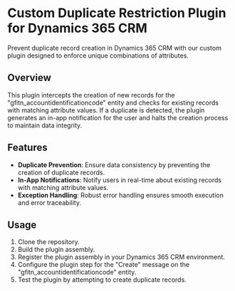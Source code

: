 # Custom Duplicate Restriction Plugin for Dynamics 365 CRM

Prevent duplicate record creation in Dynamics 365 CRM with our custom plugin designed to enforce unique combinations of attributes.

## Overview

This plugin intercepts the creation of new records for the "gfitn_accountidentificationcode" entity and checks for existing records with matching attribute values. If a duplicate is detected, the plugin generates an in-app notification for the user and halts the creation process to maintain data integrity.

## Features

- **Duplicate Prevention**: Ensure data consistency by preventing the creation of duplicate records.
- **In-App Notifications**: Notify users in real-time about existing records with matching attribute values.
- **Exception Handling**: Robust error handling ensures smooth execution and error traceability.

## Usage

1. Clone the repository.
2. Build the plugin assembly.
3. Register the plugin assembly in your Dynamics 365 CRM environment.
4. Configure the plugin step for the "Create" message on the "gfitn_accountidentificationcode" entity.
5. Test the plugin by attempting to create duplicate records.
